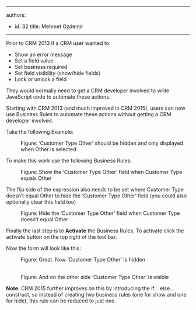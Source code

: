 

---
authors:
  - id: 32
    title: Mehmet Ozdemir
---




<span class='intro'> <p class="p1">​Prior to CRM 2013 if a CRM user wanted to&#58;<br></p><ul class="ul1"><li class="li3">Show an error message</li><li class="li3">Set a field value</li><li class="li3">Set business required</li><li class="li3">Set field visibility (show/hide fields)</li><li class="li3">Lock or unlock a field&#160;</li></ul><p class="p1">They would normally need to get a CRM developer involved to write JavaScript code to automate these actions.</p><p class="p1">Starting with CRM 2013 (and much improved in CRM 2015), users can now use Business Rules to automate these actions without getting a CRM developer involved.</p> </span>

<p class="p1">​​Take the following Example&#58;</p><dl class="image"><dt> 
      <img src="/PublishingImages/crm-automated-forms-1.png" alt="" /> 
   </dt><dd>Figure&#58; ‘Customer Type Other’ should be hidden and only displayed when Other is selected</dd></dl><p class="p1">To make this work use the following Business Rules&#58;</p><dl class="image"><dt> 
      <img src="/PublishingImages/crm-automated-forms-2.png" alt="" /> 
   </dt><dd>Figure&#58; Show the ‘Customer Type Other’ field when Customer Type equals Other</dd></dl><p class="p1">The flip side of the expression also needs to be set where Customer Type doesn’t equal Other to hide the ‘Customer Type Other’ field (you could also optionally clear this field too)</p><dl class="image"><dt> 
      <img src="/PublishingImages/crm-automated-forms-3.png" alt="" /> 
   </dt><dd>Figure​&#58; Hide the ‘Customer Type Other’ field when Customer Type doesn’t equal Other<br></dd></dl><p class="p1">Finally the last step is to 
   <strong>Activate</strong> the Business Rules. To activate click the activate button on the top right of the tool bar.</p><p class="p1">Now the form will look like this&#58;</p><dl class="image"><dt> 
      <img src="/PublishingImages/crm-automated-forms-4.png" alt="" /> 
   </dt><dd>Figure&#58; Great. Now ‘Customer Type Other’ is hidden</dd></dl><dl class="image"><dt> 
      <img src="/PublishingImages/crm-automated-forms-5.png" alt="" />​ 
   </dt><dd>Figure&#58; And on the other side ‘Customer Type Other’ is visible</dd></dl><p class="p1"> 
   <strong>Note&#58;</strong> CRM 2015 further improves on this by introducing the if… else… construct, so instead of creating two business rules (one for show and one for hide), this rule can be reduced to just one.</p>


